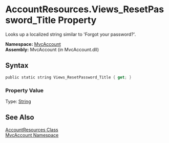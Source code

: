 AccountResources.Views_ResetPassword_Title Property
===================================================
Looks up a localized string similar to 'Forgot your password?'.

**Namespace:** [MvcAccount][1]  
**Assembly:** MvcAccount (in MvcAccount.dll)

Syntax
------

```csharp
public static string Views_ResetPassword_Title { get; }
```

### Property Value
Type: [String][2]

See Also
--------
[AccountResources Class][3]  
[MvcAccount Namespace][1]  

[1]: ../README.md
[2]: http://msdn.microsoft.com/en-us/library/s1wwdcbf
[3]: README.md